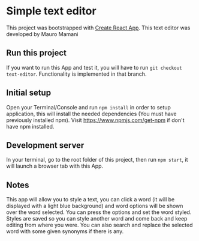 # Simple text editor
This project was bootstrapped with [Create React App](https://github.com/facebookincubator/create-react-app).
This text editor was developed by Mauro Mamani

## Run this project
If you want to run this App and test it, you will have to run `git checkout text-editor`. Functionality is implemented in that branch.

## Initial setup
Open your Terminal/Console and run `npm install` in order to setup application, this will install the needed dependencies (You must have previously installed npm).
Visit https://www.npmjs.com/get-npm if don't have npm installed.

## Development server
In your terminal, go to the root folder of this project, then run `npm start`, it will launch a browser tab with this App.

## Notes
This app will allow you to style a text, you can click a word (it will be displayed with a light blue background) and word options will be shown over the 
word selected.
You can press the options and set the word styled. Styles are saved so you can style another word and come back and keep editing from where you were.
You can also search and replace the selected word with some given synonyms if there is any.